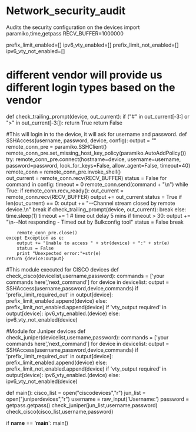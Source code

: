# Network_security_audit
Audits the security configuration on the devices
import paramiko,time,getpass
RECV_BUFFER=1000000


prefix_limit_enabled=[]
ipv6_vty_enabled=[]
prefix_limit_not_enabled=[]
ipv6_vty_not_enabled=[]

# different vendor will provide us different login types based on the vendor
def check_trailing_prompt(device, out_current):
    if ("#" in out_current[-3:] or ">" in out_current[-3:]): 
            return True 
    return False

#This will login in to the device, it will ask for username and password.
def SSHAccess(username, password, device, config): 
    output = "" 
    remote_conn_pre = paramiko.SSHClient() 
    remote_conn_pre.set_missing_host_key_policy(paramiko.AutoAddPolicy()) 
    try: 
        remote_conn_pre.connect(hostname=device, username=username, 
                                password=password, look_for_keys=False, allow_agent=False, timeout=40) 
        remote_conn = remote_conn_pre.invoke_shell()  
        out_current = remote_conn.recv(RECV_BUFFER) 
        status = False 
        for command in config: 
            timeout = 0 
            remote_conn.send(command + "\n") 
            while True: 
                if remote_conn.recv_ready(): 
                    out_current = remote_conn.recv(RECV_BUFFER) 
                    output += out_current 
                    status = True 
                    if len(out_current) == 0: 
                        output += "--Channel stream closed by remote device.\n" 
                        break 
                    if check_trailing_prompt(device, out_current): 
                        break 
                else: 
                    time.sleep(1) 
                    timeout += 1 
                    # time out delay 5 mins 
                    if timeout > 30: 
                        output += "\n--Not responding - Timed out by Bulkconfig tool" 
                        status = False 
                        break 
 
        remote_conn_pre.close() 
    except Exception as e: 
        output += "Unable to access " + str(device) + ":" + str(e) 
        status = False 
        print "Unexpected error:"+str(e)
    return {device:output} 

#This module executed for CISCO devices
def check_cisco(devicelist,username,password):
    commands = ['your commands here','next_command']
    for device in devicelist:
        output = SSHAccess(username,password,device,commands)
    if 'prefix_limit_required_out' in output[device]:
        prefix_limit_enabled.append(device)
    else:
        prefix_limit_not_enabled.append(device)
    if 'vty_output required' in output[device]:
        ipv6_vty_enabled.(device)
    else:
        ipv6_vty_not_enabled(device)

#Module for Juniper devices
def check_juniper(devicelist,username,password):
    commands = ['your commands here','next_command']
    for device in devicelist:
        output = SSHAccess(username,password,device,commands)
    if 'prefix_limit_required_out' in output[device]:
        prefix_limit_enabled.append(device)
    else:
        prefix_limit_not_enabled.append(device)
    if 'vty_output required' in output[device]:
        ipv6_vty_enabled.(device)
    else:
        ipv6_vty_not_enabled(device)

def main():
    cisco_list = open("ciscodevices","r")
    jun_list = open("juniperdevices","r")
    username = raw_input('Username:')
    password = getpass.getpass()
    check_juniper(jun_list,username,password)
    check_cisco(cisco_list,username,password)

if __name__ == '__main__': 
    main()
